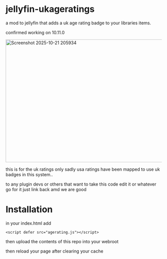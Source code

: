 # jellyfin-ukageratings
a mod to jellyfin that adds a uk age rating badge to your libraries items.

confirmed working on 10.11.0

<img width="1451" height="396" alt="Screenshot 2025-10-21 205934" src="https://github.com/user-attachments/assets/5dfa04b9-6b59-49e0-a6a7-09d661cd2937" />

this is for the uk ratings only sadly usa ratings have been mapped to use uk badges in this system..  

to any plugin devs or others that want to take this code edit it or whatever go for it just link back amd we are good 

# Installation 

in your index.html add 

`<script defer src="agerating.js"></script>`

then upload the contents of this repo into your webroot

then reload your page after clearing your cache
